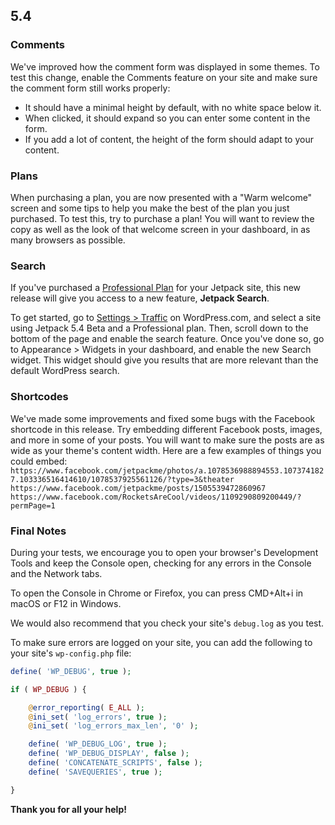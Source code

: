 ## 5.4

### Comments

We've improved how the comment form was displayed in some themes. To test this change, enable the Comments feature on your site and make sure the comment form still works properly:
- It should have a minimal height by default, with no white space below it.
- When clicked, it should expand so you can enter some content in the form.
- If you add a lot of content, the height of the form should adapt to your content.

### Plans

When purchasing a plan, you are now presented with a "Warm welcome" screen and some tips to help you make the best of the plan you just purchased. To test this, try to purchase a plan! You will want to review the copy as well as the look of that welcome screen in your dashboard, in as many browsers as possible.

### Search

If you've purchased a [Professional Plan](https://jetpack.com/features/comparison/) for your Jetpack site, this new release will give you access to a new feature, **Jetpack Search**.

To get started, go to [Settings > Traffic](https://wordpress.com/settings/traffic/) on WordPress.com, and select a site using Jetpack 5.4 Beta and a Professional plan. Then, scroll down to the bottom of the page and enable the search feature. Once you've done so, go to Appearance > Widgets in your dashboard, and enable the new Search widget. This widget should give you results that are more relevant than the default WordPress search.

### Shortcodes

We've made some improvements and fixed some bugs with the Facebook shortcode in this release. Try embedding different Facebook posts, images, and more in some of your posts. You will want to make sure the posts are as wide as your theme's content width. Here are a few examples of things you could embed: `https://www.facebook.com/jetpackme/photos/a.1078536988894553.1073741827.103336516414610/1078537925561126/?type=3&theater`
`https://www.facebook.com/jetpackme/posts/1505539472860967`
`https://www.facebook.com/RocketsAreCool/videos/1109290809200449/?permPage=1`

### Final Notes

During your tests, we encourage you to open your browser's Development Tools and keep the Console open, checking for any errors in the Console and the Network tabs.

To open the Console in Chrome or Firefox, you can press CMD+Alt+i in macOS or F12 in Windows.

We would also recommend that you check your site's `debug.log` as you test.

To make sure errors are logged on your site, you can add the following to your site's `wp-config.php` file:

```php
define( 'WP_DEBUG', true );

if ( WP_DEBUG ) {

	@error_reporting( E_ALL );
	@ini_set( 'log_errors', true );
	@ini_set( 'log_errors_max_len', '0' );

	define( 'WP_DEBUG_LOG', true );
	define( 'WP_DEBUG_DISPLAY', false );
	define( 'CONCATENATE_SCRIPTS', false );
	define( 'SAVEQUERIES', true );

}
```

**Thank you for all your help!**

